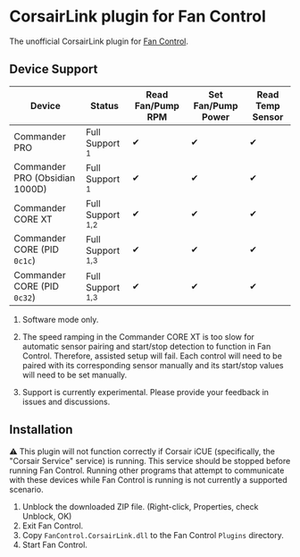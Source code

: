 # CorsairLink plugin for Fan Control

The unofficial CorsairLink plugin for [Fan Control](https://github.com/Rem0o/FanControl.Releases).

## Device Support

| Device                         | Status                      | Read Fan/Pump RPM | Set Fan/Pump Power | Read Temp Sensor |
| ------------------------------ | --------------------------- | ----------------- | ------------------ | ---------------- |
| Commander PRO                  | Full Support <sup>1</sup>   | ✔                 | ✔                  | ✔                |
| Commander PRO (Obsidian 1000D) | Full Support <sup>1</sup>   | ✔                 | ✔                  | ✔                |
| Commander CORE XT              | Full Support <sup>1,2</sup> | ✔                 | ✔                  | ✔                |
| Commander CORE (PID `0c1c`)    | Full Support <sup>1,3</sup> | ✔                 | ✔                  | ✔                |
| Commander CORE (PID `0c32`)    | Full Support <sup>1,3</sup> | ✔                 | ✔                  | ✔                |

1. Software mode only.

2. The speed ramping in the Commander CORE XT is too slow for automatic sensor pairing and start/stop detection to function in Fan Control. Therefore, assisted setup will fail. Each control will need to be paired with its corresponding sensor manually and its start/stop values will need to be set manually.

3. Support is currently experimental. Please provide your feedback in issues and discussions.

## Installation

⚠ This plugin will not function correctly if Corsair iCUE (specifically, the "Corsair Service" service) is running. This service should be stopped before running Fan Control. Running other programs that attempt to communicate with these devices while Fan Control is running is not currently a supported scenario.

1. Unblock the downloaded ZIP file. (Right-click, Properties, check Unblock, OK)
2. Exit Fan Control.
3. Copy `FanControl.CorsairLink.dll` to the Fan Control `Plugins` directory.
4. Start Fan Control.
